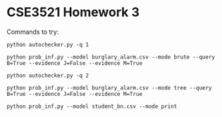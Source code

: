 # CSE3521 Homework 3

Commands to try:

`python autochecker.py -q 1`

`python prob_inf.py --model burglary_alarm.csv --mode brute --query B=True --evidence J=False --evidence M=True`

`python autochecker.py -q 2`

`python prob_inf.py --model burglary_alarm.csv --mode tree --query B=True --evidence J=False --evidence M=True`

`python prob_inf.py --model student_bn.csv --mode print`
